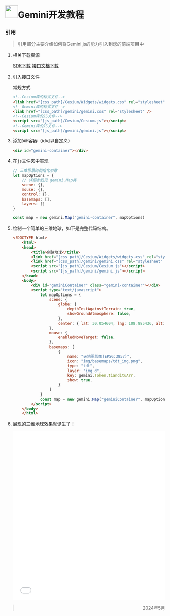 <div style='height: 6px; background: transparent'></div>

# <img style='width: 40px;' src="/favicon.jpg"/>Gemini开发教程

### 引用
> 引用部分主要介绍如何将Gemini.js的能力引入到您的前端项目中

1. 相关下载资源

   [SDK下载](/resource/gemini.zip) [接口文档下载](/resource/api.zip)

2. 引入接口文件
   
   常规方式
   
    ```html
    <!--Cesium库的样式文件-->
    <link href="[css_path]/Cesium/Widgets/widgets.css" rel="stylesheet" />
    <!--Gemini库的样式文件-->
    <link href="[css_path]/gemini/gemini.css" rel="stylesheet" />
    <!--Cesium库的JS文件-->
    <script src="[js_path]/Cesium/Cesium.js"></script>
    <!--Gemini库的JS文件-->
    <script src="[js_path]/gemini/gemini.js"></script>
    ```

3. 添加`DOM`容器（id可以自定义）

    ```html
    <div id="gemini-container"></div>
    ```

4. 在`js`文件夹中实现

    ```javascript
    // 三维场景的初始化参数
    let mapOptions = {
        // 详细参数见 gemini.Map类
        scene: {},
        mouse: {},
        control: {},
        basemaps: [],
        layers: []
    }

    const map = new gemini.Map("gemini-container", mapOptions)
   ```

5. 绘制一个简单的三维地球，如下是完整代码结构。
    ```html
    <!DOCTYPE html>
        <html>
        <head>
            <title>创建地球</title>
            <link href="[css_path]/Cesium/Widgets/widgets.css" rel="stylesheet" />
            <link href="[css_path]/gemini/gemini.css" rel="stylesheet" />
            <script src="[js_path]/Cesium/Cesium.js"></script>
            <script src="[js_path]/gemini/gemini.js"></script>
        </head>
        <body>
            <div id="geminiContainer" class="gemini-container"></div>
            <script type="text/javascript">
                let mapOptions = {
                    scene: {
                        globe: {
                            depthTestAgainstTerrain: true,
                            showGroundAtmosphere: false,
                        },
                        center: { lat: 30.054604, lng: 108.885436, alt: 17036414, heading: 0, pitch: -90 }
                    },
                    mouse: {
                        enabledMoveTarget: false,
                    },
                    basemaps: [
                        {
                            name: "天地图影像(EPSG:3857)",
                            icon: "img/basemaps/tdt_img.png",
                            type: "tdt",
                            layer: "img_d",
                            key: gemini.Token.tiandituArr,
                            show: true,
                        }
                    ]
                }
                const map = new gemini.Map("geminiContainer", mapOptions)
            </script>
        </body>
        </html>
    ```
6. 展现的三维地球效果就诞生了！
    <iframe style="width: 100%; height: 530px;border: none;"  src="/data/example/options/options.html"></iframe>

> <p align="right">2024年5月</p>

<div style='height: 20px; background: transparent'></div>

